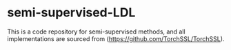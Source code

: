 # semi-supervised-LDL
This is a code repository for semi-supervised methods, and all implementations are sourced from (https://github.com/TorchSSL/TorchSSL).

